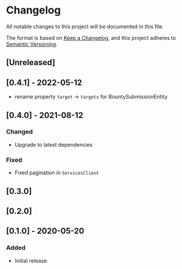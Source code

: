 # Changelog

All notable changes to this project will be documented in this file.

The format is based on [Keep a Changelog](https://keepachangelog.com/en/1.0.0/),
and this project adheres to
[Semantic Versioning](https://semver.org/spec/v2.0.0.html).

## [Unreleased]

## [0.4.1] - 2022-05-12

- rename property `target` -> `targets` for BountySubmissionEntity

## [0.4.0] - 2021-08-12

### Changed

- Upgrade to latest dependencies

### Fixed

- Fixed pagination in `ServicesClient`

## [0.3.0]

## [0.2.0]

## [0.1.0] - 2020-05-20

### Added

- Initial release.
